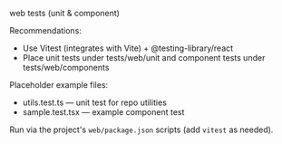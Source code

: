 web tests (unit & component)

Recommendations:

- Use Vitest (integrates with Vite) + @testing-library/react
- Place unit tests under tests/web/unit and component tests under tests/web/components

Placeholder example files:

- utils.test.ts — unit test for repo utilities
- sample.test.tsx — example component test

Run via the project's `web/package.json` scripts (add `vitest` as needed).
